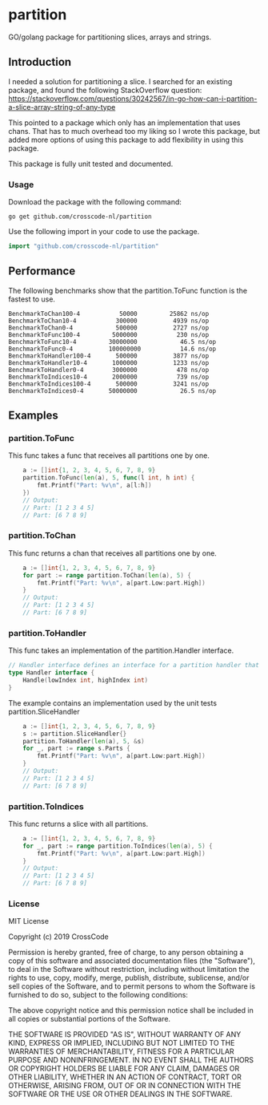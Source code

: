 # partition

GO/golang package for partitioning slices, arrays and strings. 

## Introduction

I needed a solution for partitioning a slice. I searched for an existing package, and found the following StackOverflow question: https://stackoverflow.com/questions/30242567/in-go-how-can-i-partition-a-slice-array-string-of-any-type

This pointed to a package which only has an implementation that uses chans. That has to much overhead too my liking so I wrote this package, but added more options of using this package to add flexibility in using this package.

This package is fully unit tested and documented.

### Usage

Download the package with the following command:

~~~console
go get github.com/crosscode-nl/partition
~~~

Use the following import in your code to use the package.

~~~go
import "github.com/crosscode-nl/partition"
~~~

## Performance

The following benchmarks show that the partition.ToFunc function is the fastest to use. 
~~~
BenchmarkToChan100-4      	   50000	     25862 ns/op
BenchmarkToChan10-4       	  300000	      4939 ns/op
BenchmarkToChan0-4        	  500000	      2727 ns/op
BenchmarkToFunc100-4      	 5000000	       230 ns/op
BenchmarkToFunc10-4       	30000000	        46.5 ns/op
BenchmarkToFunc0-4        	100000000	        14.6 ns/op
BenchmarkToHandler100-4   	  500000	      3877 ns/op
BenchmarkToHandler10-4    	 1000000	      1233 ns/op
BenchmarkToHandler0-4     	 3000000	       478 ns/op
BenchmarkToIndices10-4    	 2000000	       739 ns/op
BenchmarkToIndices100-4   	  500000	      3241 ns/op
BenchmarkToIndices0-4     	50000000	        26.5 ns/op
~~~

## Examples

### partition.ToFunc

This func takes a func that receives all partitions one by one.

~~~go
	a := []int{1, 2, 3, 4, 5, 6, 7, 8, 9}
	partition.ToFunc(len(a), 5, func(l int, h int) {
		fmt.Printf("Part: %v\n", a[l:h])
	})
	// Output:
	// Part: [1 2 3 4 5]
	// Part: [6 7 8 9]
~~~

### partition.ToChan

This func returns a chan that receives all partitions one by one.

~~~go
	a := []int{1, 2, 3, 4, 5, 6, 7, 8, 9}
	for part := range partition.ToChan(len(a), 5) {
		fmt.Printf("Part: %v\n", a[part.Low:part.High])
	}
	// Output:
	// Part: [1 2 3 4 5]
	// Part: [6 7 8 9]
~~~

### partition.ToHandler

This func takes an implementation of the partition.Handler interface.  

~~~go
// Handler interface defines an interface for a partition handler that Partition accepts.
type Handler interface {
	Handle(lowIndex int, highIndex int)
}
~~~ 

The example contains an implementation used by the unit tests partition.SliceHandler

~~~go
	a := []int{1, 2, 3, 4, 5, 6, 7, 8, 9}
	s := partition.SliceHandler{}
	partition.ToHandler(len(a), 5, &s)
	for _, part := range s.Parts {
		fmt.Printf("Part: %v\n", a[part.Low:part.High])
	}
	// Output:
	// Part: [1 2 3 4 5]
	// Part: [6 7 8 9]
~~~

### partition.ToIndices

This func returns a slice with all partitions.

~~~go
	a := []int{1, 2, 3, 4, 5, 6, 7, 8, 9}
	for _, part := range partition.ToIndices(len(a), 5) {
		fmt.Printf("Part: %v\n", a[part.Low:part.High])
	}
	// Output:
	// Part: [1 2 3 4 5]
	// Part: [6 7 8 9]
~~~

### License

MIT License

Copyright (c) 2019 CrossCode

Permission is hereby granted, free of charge, to any person obtaining a copy
of this software and associated documentation files (the "Software"), to deal
in the Software without restriction, including without limitation the rights
to use, copy, modify, merge, publish, distribute, sublicense, and/or sell
copies of the Software, and to permit persons to whom the Software is
furnished to do so, subject to the following conditions:

The above copyright notice and this permission notice shall be included in all
copies or substantial portions of the Software.

THE SOFTWARE IS PROVIDED "AS IS", WITHOUT WARRANTY OF ANY KIND, EXPRESS OR
IMPLIED, INCLUDING BUT NOT LIMITED TO THE WARRANTIES OF MERCHANTABILITY,
FITNESS FOR A PARTICULAR PURPOSE AND NONINFRINGEMENT. IN NO EVENT SHALL THE
AUTHORS OR COPYRIGHT HOLDERS BE LIABLE FOR ANY CLAIM, DAMAGES OR OTHER
LIABILITY, WHETHER IN AN ACTION OF CONTRACT, TORT OR OTHERWISE, ARISING FROM,
OUT OF OR IN CONNECTION WITH THE SOFTWARE OR THE USE OR OTHER DEALINGS IN THE
SOFTWARE.
